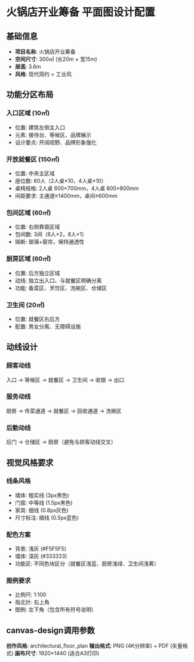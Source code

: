 # 火锅店开业筹备 平面图设计配置

## 基础信息
- **项目名称**: 火锅店开业筹备
- **空间尺寸**: 300㎡ (长20m × 宽15m)
- **层高**: 3.6m
- **风格**: 现代简约 + 工业风

## 功能分区布局

### 入口区域 (10㎡)
- 位置: 建筑左侧主入口
- 元素: 接待台、等候区、品牌展示
- 设计要点: 开阔视野、品牌形象强化

### 开放就餐区 (150㎡)
- 位置: 中央主区域
- 座位数: 60人（2人桌×10，4人桌×10）
- 桌椅规格: 2人桌 600×700mm，4人桌 800×800mm
- 间距要求: 主通道≥1400mm，桌间≥600mm

### 包间区域 (60㎡)
- 位置: 右侧靠窗区域
- 包间数: 3间（6人×2，8人×1）
- 隔断: 玻璃+窗帘，保持通透性

### 厨房区域 (60㎡)
- 位置: 后方独立区域
- 动线: 独立出入口、与就餐区明确分离
- 功能: 备菜区、烹饪区、洗碗区、仓储区

### 卫生间 (20㎡)
- 位置: 就餐区右后方
- 配置: 男女分离、无障碍设施

## 动线设计

### 顾客动线
入口 → 等候区 → 就餐区 → 卫生间 → 收银 → 出口

### 服务动线
厨房 → 传菜通道 → 就餐区 → 回收通道 → 洗碗区

### 后勤动线
后门 → 仓储区 → 厨房（避免与顾客动线交叉）

## 视觉风格要求

### 线条风格
- 墙体: 粗实线 (3px黑色)
- 门窗: 中等线 (1.5px黑色)
- 家具: 细线 (0.8px灰色)
- 尺寸标注: 细线 (0.5px蓝色)

### 配色方案
- 背景: 浅灰 (#F5F5F5)
- 墙体: 深灰 (#333333)
- 功能区: 不同色块区分（就餐区浅蓝、厨房浅绿、卫生间浅黄）

### 图例要求
- 比例尺: 1:100
- 指北针: 右上角
- 图例: 左下角（包含所有符号说明）

## canvas-design调用参数

**创作风格**: architectural_floor_plan
**输出格式**: PNG (4K分辨率) + PDF (矢量格式)
**画布尺寸**: 1920×1440 (适合A3打印)

